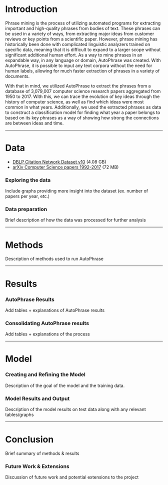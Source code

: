 # Introduction
Phrase mining is the process of utilizing automated programs for extracting important and high-quality phrases from bodies of text. These phrases can be used in a variety of ways, from extracting major ideas from customer reviews or key points from a scientific paper. However, phrase mining has historically been done with complicated linguistic analyzers trained on specific data, meaning that it is difficult to expand to a larger scope without significant additional human effort. As a way to mine phrases in an expandable way, in any language or domain, AutoPhrase was created. With AutoPhrase, it is possible to input any text corpora without the need for human labels, allowing for much faster extraction of phrases in a variety of documents.

With that in mind, we utilized AutoPhrase to extract the phrases from a database of 3,079,007 computer science research papers aggregated from 1950 to 2017. With this, we can trace the evolution of key ideas through the history of computer science, as well as find which ideas were most common in what years. Additionally, we used the extracted phrases as data to construct a classification model for finding what year a paper belongs to based on its key phrases as a way of showing how strong the connections are between ideas and time.

---

# Data
- [DBLP Citation Network Dataset v10](https://www.aminer.org/citation) (4.08 GB)
- [arXiv Computer Science papers 1992-2017](https://www.kaggle.com/neelshah18/arxivdataset) (72 MB)

### Exploring the data
Include graphs providing more insight into the dataset
(ex. number of papers per year, etc.)

### Data preparation
Brief description of how the data was processed for further analysis

---

# Methods
Description of methods used to run AutoPhrase

---

# Results
### AutoPhrase Results
Add tables + explanations of AutoPhrase results

### Consolidating AutoPhrase results
Add tables + explanations of the process

---

# Model
### Creating and Refining the Model
Description of the goal of the model and the training data.

### Model Results and Output
Description of the model results on test data along with any relevant tables/graphs

---

# Conclusion
Brief summary of methods & results 

### Future Work & Extensions
Discussion of future work and potential extensions to the project
